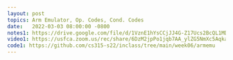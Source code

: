 ```yaml
---
layout: post
topics: Arm Emulator, Op. Codes, Cond. Codes
date:   2022-03-03 08:00:00 -0800
notes1: https://drive.google.com/file/d/1VznE1hYsCCjJJ4G-Z17Ucs2BcQL1MD09/view?usp=sharing
video1: https://usfca.zoom.us/rec/share/6DzM2jpPo1jqb7AA_ylZG5NmXc5AqkarfIfdm5IabrcCUs38NEL4eCeG5RGyQKYx.g88Npx1E_FB_7EdQ
code1: https://github.com/cs315-s22/inclass/tree/main/week06/armemu
---
```

